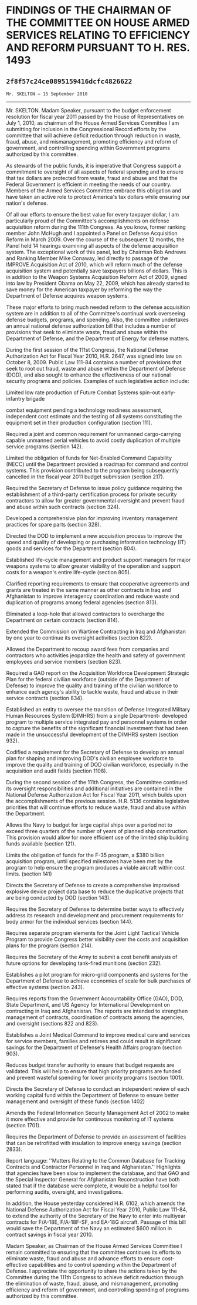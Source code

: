 # FINDINGS OF THE CHAIRMAN OF THE COMMITTEE ON HOUSE ARMED SERVICES  RELATING TO EFFICIENCY AND REFORM PURSUANT TO H. RES. 1493
## `2f8f57c24ce0895159416dcfc4826622`
`Mr. SKELTON — 15 September 2010`

---


Mr. SKELTON. Madam Speaker, pursuant to the budget enforcement 
resolution for fiscal year 2011 passed by the House of Representatives 
on July 1, 2010, as chairman of the House Armed Services Committee I am 
submitting for inclusion in the Congressional Record efforts by the 
committee that will achieve deficit reduction through reduction in 
waste, fraud, abuse, and mismanagement, promoting efficiency and reform 
of government, and controlling spending within Government programs 
authorized by this committee.

As stewards of the public funds, it is imperative that Congress 
support a commitment to oversight of all aspects of federal spending 
and to ensure that tax dollars are protected from waste, fraud and 
abuse and that the Federal Government is efficient in meeting the needs 
of our country. Members of the Armed Services Committee embrace this 
obligation and have taken an active role to protect America's tax 
dollars while ensuring our nation's defense.

Of all our efforts to ensure the best value for every taxpayer 
dollar, I am particularly proud of the Committee's accomplishments on 
defense acquisition reform during the 111th Congress. As you know, 
former ranking member John McHugh and I appointed a Panel on Defense 
Acquisition Reform in March 2009. Over the course of the subsequent 12 
months, the Panel held 14 hearings examining all aspects of the defense 
acquisition system. The exceptional work of this panel, led by Chairman 
Rob Andrews and Ranking Member Mike Conaway, led directly to passage of 
the IMPROVE Acquisition Act of 2010, which will reform much of the 
defense acquisition system and potentially save taxpayers billions of 
dollars. This is in addition to the Weapon Systems Acquisition Reform 
Act of 2009, signed into law by President Obama on May 22, 2009, which 
has already started to save money for the American taxpayer by 
reforming the way the Department of Defense acquires weapon systems.

These major efforts to bring much needed reform to the defense 
acquisition system are in addition to all of the Committee's continual 
work overseeing defense budgets, programs, and spending. Also, the 
committee undertakes an annual national defense authorization bill that 
includes a number of provisions that seek to eliminate waste, fraud and 
abuse within the Department of Defense, and the Department of Energy 
for defense matters.

During the first session of the 111st Congress, the National Defense 
Authorization Act for Fiscal Year 2010, H.R. 2647, was signed into law 
on October 8, 2009. Public Law 111-84 contains a number of provisions 
that seek to root out fraud, waste and abuse within the Department of 
Defense (DOD), and also sought to enhance the effectiveness of our 
national security programs and policies. Examples of such legislative 
action include:

Limited low rate production of Future Combat Systems spin-out early-
infantry brigade


combat equipment pending a technology readiness assessment, independent 
cost estimate and the testing of all systems constituting the equipment 
set in their production configuration (section 111).

Required a joint and common requirement for unmanned cargo-carrying 
capable unmanned aerial vehicles to avoid costly duplication of 
multiple service programs (section 142).

Limited the obligation of funds for Net-Enabled Command Capability 
(NECC) until the Department provided a roadmap for command and control 
systems. This provision contributed to the program being subsequently 
cancelled in the fiscal year 2011 budget submission (section 217).

Required the Secretary of Defense to issue policy guidance requiring 
the establishment of a third-party certification process for private 
security contractors to allow for greater governmental oversight and 
prevent fraud and abuse within such contracts (section 324).

Developed a comprehensive plan for improving inventory management 
practices for spare parts (section 328).

Directed the DOD to implement a new acquisition process to improve 
the speed and quality of developing or purchasing information 
technology (IT) goods and services for the Department (section 804).

Established life-cycle management and product support managers for 
major weapons systems to allow greater visibility of the operation and 
support costs for a weapon's entire life-cycle (section 805).

Clarified reporting requirements to ensure that cooperative 
agreements and grants are treated in the same manner as other contracts 
in Iraq and Afghanistan to improve interagency coordination and reduce 
waste and duplication of programs among federal agencies (section 813).

Eliminated a loop-hole that allowed contractors to overcharge the 
Department on certain contracts (section 814).

Extended the Commission on Wartime Contracting in Iraq and 
Afghanistan by one year to continue its oversight activities (section 
822).

Allowed the Department to recoup award fees from companies and 
contractors who activities jeopardize the health and safety of 
government employees and service members (section 823).

Required a GAO report on the Acquisition Workforce Development 
Strategic Plan for the federal civilian workforce (outside of the 
Department of Defense) to improve the quality and training of the 
civilian workforce to enhance each agency's ability to tackle waste, 
fraud and abuse in their service contracts (section 834).

Established an entity to oversee the transition of Defense Integrated 
Military Human Resources System (DIMHRS) from a single Department-
developed program to multiple service integrated pay and personnel 
systems in order to capture the benefits of the significant 
financial investment that had been made in the unsuccessful development 
of the DIMHRS system (section 932).


Codified a requirement for the Secretary of Defense to develop an 
annual plan for shaping and improving DOD's civilian employee workforce 
to improve the quality and training of DOD civilian workforce, 
especially in the acquisition and audit fields (section 1108).

During the second session of the 111th Congress, the Committee 
continued its oversight responsibilities and additional initiatives are 
contained in the National Defense Authorization Act for Fiscal Year 
2011, which builds upon the accomplishments of the previous session. 
H.R. 5136 contains legislative priorities that will continue efforts to 
reduce waste, fraud and abuse within the Department.

Allows the Navy to budget for large capital ships over a period not 
to exceed three quarters of the number of years of planned ship 
construction. This provision would allow for more efficient use of the 
limited ship building funds available (section 121).

Limits the obligation of funds for the F-35 program, a $380 billion 
acquisition program, until specified milestones have been met by the 
program to help ensure the program produces a viable aircraft within 
cost limits. (section 141)

Directs the Secretary of Defense to create a comprehensive improvised 
explosive device project data base to reduce the duplicative projects 
that are being conducted by DOD (section 143).

Requires the Secretary of Defense to determine better ways to 
effectively address its research and development and procurement 
requirements for body armor for the individual services (section 144).

Requires separate program elements for the Joint Light Tactical 
Vehicle Program to provide Congress better visibility over the costs 
and acquisition plans for the program (section 214).

Requires the Secretary of the Army to submit a cost benefit analysis 
of future options for developing tank-fired munitions (section 232).

Establishes a pilot program for micro-grid components and systems for 
the Department of Defense to achieve economies of scale for bulk 
purchases of effective systems (section 243).

Requires reports from the Government Accountability Office (GAO), 
DOD, State Department, and US Agency for International Development on 
contracting in Iraq and Afghanistan. The reports are intended to 
strengthen management of contracts, coordination of contracts among the 
agencies, and oversight (sections 822 and 823).

Establishes a Joint Medical Command to improve medical care and 
services for service members, families and retirees and could result in 
significant savings for the Department of Defense's Health Affairs 
program (section 903).

Reduces budget transfer authority to ensure that budget requests are 
validated. This will help to ensure that high priority programs are 
funded and prevent wasteful spending for lower priority programs 
(section 1001).

Directs the Secretary of Defense to conduct an independent review of 
each working capital fund within the Department of Defense to ensure 
better management and oversight of these funds (section 1402)

Amends the Federal Information Security Management Act of 2002 to 
make it more effective and provide for continuous monitoring of IT 
systems (section 1701).

Requires the Department of Defense to provide an assessment of 
facilities that can be retrofitted with insulation to improve energy 
savings (section 2833).

Report language: ''Matters Relating to the Common Database for 
Tracking Contracts and Contractor Personnel in Iraq and Afghanistan.'' 
Highlights that agencies have been slow to implement the database, and 
that GAO and the Special Inspector General for Afghanistan 
Reconstruction have both stated that if the database were complete, it 
would be a helpful tool for performing audits, oversight, and 
investigations.

In addition, the House yesterday considered H.R. 6102, which amends 
the National Defense Authorization Act for Fiscal Year 2010, Public Law 
111-84, to extend the authority of the Secretary of the Navy to enter 
into multiyear contracts for F/A-18E, F/A-18F-SF, and EA-18G aircraft. 
Passage of this bill would save the Department of the Navy an estimated 
$600 million in contract savings in fiscal year 2010.

Madam Speaker, as Chairman of the House Armed Services Committee I 
remain committed to ensuring that the committee continues its efforts 
to eliminate waste, fraud and abuse and advance efforts to ensure cost-
effective capabilities and to control spending within the Department of 
Defense. I appreciate the opportunity to share the actions taken by the 
Committee during the 111th Congress to achieve deficit reduction 
through the elimination of waste, fraud, abuse, and mismanagement, 
promoting efficiency and reform of government, and controlling spending 
of programs authorized by this committee.

